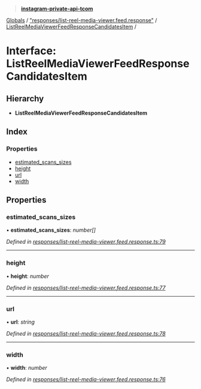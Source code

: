 > **[instagram-private-api-tcom](../README.md)**

[Globals](../README.md) / ["responses/list-reel-media-viewer.feed.response"](../modules/_responses_list_reel_media_viewer_feed_response_.md) / [ListReelMediaViewerFeedResponseCandidatesItem](_responses_list_reel_media_viewer_feed_response_.listreelmediaviewerfeedresponsecandidatesitem.md) /

# Interface: ListReelMediaViewerFeedResponseCandidatesItem

## Hierarchy

* **ListReelMediaViewerFeedResponseCandidatesItem**

## Index

### Properties

* [estimated_scans_sizes](_responses_list_reel_media_viewer_feed_response_.listreelmediaviewerfeedresponsecandidatesitem.md#estimated_scans_sizes)
* [height](_responses_list_reel_media_viewer_feed_response_.listreelmediaviewerfeedresponsecandidatesitem.md#height)
* [url](_responses_list_reel_media_viewer_feed_response_.listreelmediaviewerfeedresponsecandidatesitem.md#url)
* [width](_responses_list_reel_media_viewer_feed_response_.listreelmediaviewerfeedresponsecandidatesitem.md#width)

## Properties

###  estimated_scans_sizes

• **estimated_scans_sizes**: *number[]*

*Defined in [responses/list-reel-media-viewer.feed.response.ts:79](https://github.com/cuonglnhust/instagram-private-api-tcom/blob/3e16058/src/responses/list-reel-media-viewer.feed.response.ts#L79)*

___

###  height

• **height**: *number*

*Defined in [responses/list-reel-media-viewer.feed.response.ts:77](https://github.com/cuonglnhust/instagram-private-api-tcom/blob/3e16058/src/responses/list-reel-media-viewer.feed.response.ts#L77)*

___

###  url

• **url**: *string*

*Defined in [responses/list-reel-media-viewer.feed.response.ts:78](https://github.com/cuonglnhust/instagram-private-api-tcom/blob/3e16058/src/responses/list-reel-media-viewer.feed.response.ts#L78)*

___

###  width

• **width**: *number*

*Defined in [responses/list-reel-media-viewer.feed.response.ts:76](https://github.com/cuonglnhust/instagram-private-api-tcom/blob/3e16058/src/responses/list-reel-media-viewer.feed.response.ts#L76)*